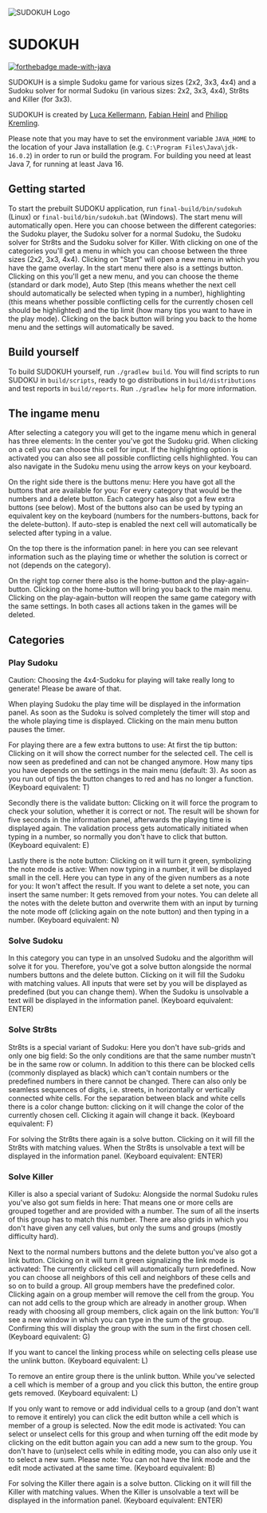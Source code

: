 ![SUDOKUH Logo](https://i.imgur.com/R2yKOuR.png)

# SUDOKUH

[![forthebadge made-with-java](https://forthebadge.com/images/badges/made-with-java.svg)](https://java.com/)

SUDOKUH is a simple Sudoku game for various sizes (2x2, 3x3, 4x4) and a Sudoku solver for normal Sudoku (in various
sizes: 2x2, 3x3, 4x4), Str8ts and Killer (for 3x3).

SUDOKUH is created by [Luca Kellermann](https://github.com/Lukellmann), [Fabian Heinl](https://github.com/WHYZNSoftware)
and [Philipp Kremling](https://github.com/KremlingP).

Please note that you may have to set the environment variable `JAVA_HOME` to the location of your Java installation
(e.g. `C:\Program Files\Java\jdk-16.0.2`) in order to run or build the program. For building you need at least Java 7,
for running at least Java 16.

## Getting started

To start the prebuilt SUDOKU application, run `final-build/bin/sudokuh` (Linux) or `final-build/bin/sudokuh.bat`
(Windows). The start menu will automatically open. Here you can choose between the different categories: the Sudoku
player, the Sudoku solver for a normal Sudoku, the Sudoku solver for Str8ts and the Sudoku solver for Killer. With
clicking on one of the categories you'll get a menu in which you can choose between the three sizes (2x2, 3x3, 4x4).
Clicking on "Start" will open a new menu in which you have the game overlay. In the start menu there also is a settings
button. Clicking on this you'll get a new menu, and you can choose the theme (standard or dark mode), Auto Step (this
means whether the next cell should automatically be selected when typing in a number), highlighting (this means whether
possible conflicting cells for the currently chosen cell should be highlighted) and the tip limit (how many tips you
want to have in the play mode). Clicking on the back button will bring you back to the home menu and the settings will
automatically be saved.

## Build yourself

To build SUDOKUH yourself, run `./gradlew build`. You will find scripts to run SUDOKU in `build/scripts`, ready to go
distributions in `build/distributions` and test reports in `build/reports`. Run `./gradlew help` for more information.

## The ingame menu

After selecting a category you will get to the ingame menu which in general has three elements: In the center you've got
the Sudoku grid. When clicking on a cell you can choose this cell for input. If the highlighting option is activated you
can also see all possible conflicting cells highlighted. You can also navigate in the Sudoku menu using the arrow keys
on your keyboard.

On the right side there is the buttons menu: Here you have got all the buttons that are available for you: For every
category that would be the numbers and a delete button. Each category has also got a few extra buttons (see below). Most
of the buttons also can be used by typing an equivalent key on the keyboard (numbers for the numbers-buttons, back for
the delete-button). If auto-step is enabled the next cell will automatically be selected after typing in a value.

On the top there is the information panel: in here you can see relevant information such as the playing time or whether
the solution is correct or not (depends on the category).

On the right top corner there also is the home-button and the play-again-button. Clicking on the home-button will bring
you back to the main menu. Clicking on the play-again-button will reopen the same game category with the same settings.
In both cases all actions taken in the games will be deleted.

## Categories

### Play Sudoku

Caution: Choosing the 4x4-Sudoku for playing will take really long to generate! Please be aware of that.

When playing Sudoku the play time will be displayed in the information panel. As soon as the Sudoku is solved completely
the timer will stop and the whole playing time is displayed. Clicking on the main menu button pauses the timer.

For playing there are a few extra buttons to use: At first the tip button: Clicking on it will show the correct number
for the selected cell. The cell is now seen as predefined and can not be changed anymore. How many tips you have depends
on the settings in the main menu (default: 3). As soon as you run out of tips the button changes to red and has no
longer a function. (Keyboard equivalent: T)

Secondly there is the validate button: Clicking on it will force the program to check your solution, whether it is
correct or not. The result will be shown for five seconds in the information panel, afterwards the playing time is
displayed again. The validation process gets automatically initiated when typing in a number, so normally you don't have
to click that button. (Keyboard equivalent: E)

Lastly there is the note button: Clicking on it will turn it green, symbolizing the note mode is active: When now typing
in a number, it will be displayed small in the cell. Here you can type in any of the given numbers as a note for you: It
won't affect the result. If you want to delete a set note, you can insert the same number: It gets removed from your
notes. You can delete all the notes with the delete button and overwrite them with an input by turning the note mode
off (clicking again on the note button) and then typing in a number. (Keyboard equivalent: N)

### Solve Sudoku

In this category you can type in an unsolved Sudoku and the algorithm will solve it for you. Therefore, you've got a
solve button alongside the normal numbers buttons and the delete button. Clicking on it will fill the Sudoku with
matching values. All inputs that were set by you will be displayed as predefined (but you can change them). When the
Sudoku is unsolvable a text will be displayed in the information panel. (Keyboard equivalent: ENTER)

### Solve Str8ts

Str8ts is a special variant of Sudoku: Here you don't have sub-grids and only one big field: So the only conditions are
that the same number mustn't be in the same row or column. In addition to this there can be blocked cells (commonly
displayed as black) which can't contain numbers or the predefined numbers in there cannot be changed. There can also
only be seamless sequences of digits, i.e. streets, in horizontally or vertically connected white cells. For the
separation between black and white cells there is a color change button: clicking on it will change the color of the
currently chosen cell. Clicking it again will change it back. (Keyboard equivalent: F)

For solving the Str8ts there again is a solve button. Clicking on it will fill the Str8ts with matching values. When the
Str8ts is unsolvable a text will be displayed in the information panel. (Keyboard equivalent: ENTER)

### Solve Killer

Killer is also a special variant of Sudoku: Alongside the normal Sudoku rules you've also got sum fields in here: That
means one or more cells are grouped together and are provided with a number. The sum of all the inserts of this group
has to match this number. There are also grids in which you don't have given any cell values, but only the sums and
groups (mostly difficulty hard).

Next to the normal numbers buttons and the delete button you've also got a link button. Clicking on it will turn it
green signalizing the link mode is activated: The currently clicked cell will automatically turn predefined. Now you can
choose all neighbors of this cell and neighbors of these cells and so on to build a group. All group members have the
predefined color. Clicking again on a group member will remove the cell from the group. You can not add cells to the
group which are already in another group. When ready with choosing all group members, click again on the link button:
You'll see a new window in which you can type in the sum of the group. Confirming this will display the group with the
sum in the first chosen cell. (Keyboard equivalent: G)

If you want to cancel the linking process while on selecting cells please use the unlink button. (Keyboard equivalent:
L)

To remove an entire group there is the unlink button. While you've selected a cell which is member of a group and you
click this button, the entire group gets removed. (Keyboard equivalent: L)

If you only want to remove or add individual cells to a group (and don't want to remove it entirely) you can click the
edit button while a cell which is member of a group is selected. Now the edit mode is activated: You can select or
unselect cells for this group and when turning off the edit mode by clicking on the edit button again you can add a new
sum to the group. You don't have to (un)select cells while in editing mode, you can also only use it to select a new
sum. Please note: You can not have the link mode and the edit mode activated at the same time. (Keyboard equivalent: B)

For solving the Killer there again is a solve button. Clicking on it will fill the Killer with matching values. When the
Killer is unsolvable a text will be displayed in the information panel. (Keyboard equivalent: ENTER)
